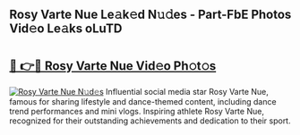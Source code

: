 ## Rosy Varte Nue Le𝚊k𝚎d N𝚞𝚍es - Part-FbE Photos Vid𝚎o Le𝚊ks oLuTD

# <h2><a href="http://fbb117u.evod.top/?m=Rosy+Varte+Nue">🔗 👉🔴 Rosy Varte Nue Vid𝚎o Ph𝚘t𝚘s</a></h2>

[![Rosy Varte Nue N𝚞d𝚎s](https://i.imgur.com/8V9OHl7.gif)](http://fbb117u.evod.top/?m=Rosy+Varte+Nue)
Influential social media star Rosy Varte Nue, famous for sharing lifestyle and dance-themed content, including dance trend performances and mini vlogs. Inspiring athlete Rosy Varte Nue, recognized for their outstanding achievements and dedication to their sport. 
